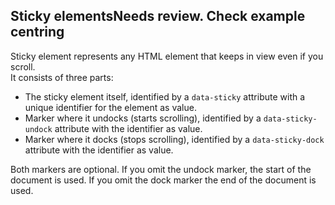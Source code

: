 <h2>Sticky elements<span class="status review">Needs review. Check example centring</span></h2>

Sticky element represents any HTML element that keeps in view even if you scroll.  
It consists of three parts:  
* The sticky element itself, identified by a `data-sticky` attribute with a unique identifier for the element as value.  
* Marker where it undocks (starts scrolling), identified by a `data-sticky-undock` attribute with the identifier as value.  
* Marker where it docks (stops scrolling), identified by a `data-sticky-dock` attribute with the identifier as value.  

Both markers are optional. If you omit the undock marker, the start of the document is used. If you omit the dock marker the end of the document is used.
<style>
#sticky .sample .spacer{
    height: 200px;
    border: 1px solid black;
}
</style>
